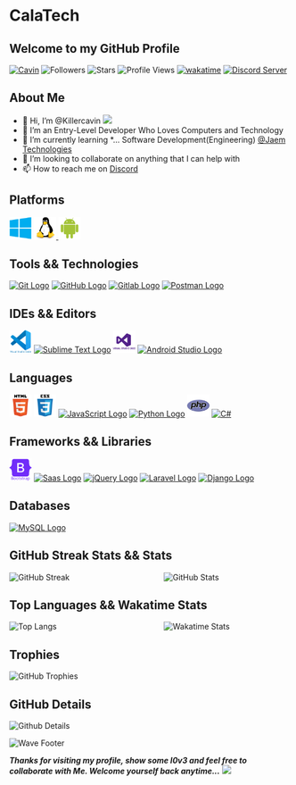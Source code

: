 <!-- Killercavin@CalaTech -->

# CalaTech

## Welcome to my GitHub Profile

[![Cavin](https://img.shields.io/badge/Cavin-<COLOR>.svg)](https://shields.io/)
![Followers](https://img.shields.io/github/followers/Killercavin?label=Follow&style=social&style=plastic)
![Stars](https://img.shields.io/github/stars/Killercavin?affiliations=OWNER%2CCOLLABORATOR&style=social&style=plastic&color=gold)
![Profile Views](https://komarev.com/ghpvc/?username=Killercavin&color=green&style=plastic)
[![wakatime](https://wakatime.com/badge/user/0a629113-4a07-4f00-baa2-ec03ce250a02.svg?style=plastic)](https://wakatime.com/@0a629113-4a07-4f00-baa2-ec03ce250a02)
[![Discord Server](https://img.shields.io/discord/950481728068263976?color=blueviolet&logo=Discord&style=plastic)](https://discord.gg/GnrKuFSaUC)

## About Me

- 👋 Hi, I’m @Killercavin <img src="https://emojis.slackmojis.com/emojis/images/1588315024/8823/hyperkitty.gif?1588315024" width="25"></h3>
- 👀 I’m an Entry-Level Developer Who Loves Computers and Technology
- 🌱 I’m currently learning *... Software Development(Engineering) [@Jaem Technologies](https://jaemtechnologies.com/)
- 💞️ I’m looking to collaborate on anything that I can help with
- 📫 How to reach me on [Discord](https://discordapp.com/users/Killercavin)

## Platforms

<a href="https://www.microsoft.com/en-us/windows" target="_blank"><img src="https://raw.githubusercontent.com/devicons/devicon/master/icons/windows8/windows8-original.svg" alt="Windows Logo" width="40" height="40"></a>
<a href="https://www.linux.org/" target="_blank"><img src="https://raw.githubusercontent.com/devicons/devicon/master/icons/linux/linux-original.svg" alt="Linux Logo" width="40" height="40">
<a href="https://www.android.com/" target="_blank"><img src="https://raw.githubusercontent.com/devicons/devicon/master/icons/android/android-original.svg" alt="Android Logo" width="40" height="40"></a>

## Tools && Technologies

<a href="https://git-scm.com/" target="_blank"><img src="https://www.vectorlogo.zone/logos/git-scm/git-scm-icon.svg" alt="Git Logo" width="40" height="40"></a>
</a><a href="https://github.com/" target="_blank"><img src="https://techstack-generator.vercel.app/github-icon.svg" alt="GitHub Logo" width="40" height="40"></a>
</a><a href="https://gitlab.com" target="_blank"><img src="https://about.gitlab.com/images/press/logo/png/gitlab-icon-rgb.png" alt="Gitlab Logo" width="40" height="40"></a>
</a><a href="https://postman.com/" target="_blank"><img src="https://voyager.postman.com/logo/postman-logo-icon-orange.svg" alt="Postman Logo" width="40" height="40"></a>

## IDEs && Editors

<a href="https://code.visualstudio.com/" target="_blank"><img src="https://raw.githubusercontent.com/devicons/devicon/master/icons/vscode/vscode-original-wordmark.svg" alt="Visual Studio Code Logo" width="40" height="40"></a>
<a href="https://www.sublimetext.com/" target="_blank"><img src="https://www.sublimetext.com/images/icon.png" alt="Sublime Text Logo" width="40" height="40"></a>
<a href="https://visualstudio.microsoft.com/" target="_blank"><img src="https://raw.githubusercontent.com/devicons/devicon/master/icons/visualstudio/visualstudio-plain-wordmark.svg" alt="Visual Studio Logo" width="40" height="40"></a>
<a href="https://developer.android.com/studio" target="_blank"><img src="https://developer.android.com/studio/images/studio-icon.svg" alt="Android Studio Logo" width="40" height="40"></a>

## Languages

<a href="https://www.w3.org/html/" target="_blank"><img src="https://raw.githubusercontent.com/devicons/devicon/master/icons/html5/html5-original-wordmark.svg" alt="HTML5 Logo" width="40" height="40"></a>
<a href="https://www.w3schools.com/css/" target="_blank"><img src="https://raw.githubusercontent.com/devicons/devicon/master/icons/css3/css3-original-wordmark.svg" alt="CSS3 Logo" width="40" height="40"></a>
<a href="https://developer.mozilla.org/en-US/docs/Web/JavaScript" target="_blank"><img src="https://techstack-generator.vercel.app/js-icon.svg" alt="JavaScript Logo" width="50" height="50"></a>
<a href="https://www.python.org/" target="_blank"><img src="https://techstack-generator.vercel.app/python-icon.svg" alt="Python Logo" width="40" height="40"></a>
<a href="https://www.php.net/" target="_blank"><img src="https://raw.githubusercontent.com/devicons/devicon/master/icons/php/php-original.svg" alt="PHP Logo" width="40" height="40"></a>
<a href="https://learn.microsoft.com/en-us/dotnet/csharp/" target="_blank" rel="noreferrer"> <img src="https://techstack-generator.vercel.app/csharp-icon.svg" alt="C#" width="40" height="40"/></a>

## Frameworks && Libraries

<a href="https://getbootstrap.com" target="_blank"><img src="https://raw.githubusercontent.com/devicons/devicon/master/icons/bootstrap/bootstrap-plain-wordmark.svg" alt="Bootstrap Logo" width="40" height="40"></a>
<a href="https://sass-lang.com/" target="_blank"><img src="https://techstack-generator.vercel.app/sass-icon.svg" alt="Saas Logo" width="40" height="40"></a>
<a href="https://jquery.com/" target="_blank"><img src="https://api.jquery.com/wp-content/themes/api.jquery.com/i/favicon.ico" alt="jQuery Logo" width="40" height="40"></a>
<a href="https://www.laravel.com/" target="_blank"><img src="https://laravel.com/img/logomark.min.svg" alt="Laravel Logo" width="40" height="40"></a>
<a href="https://www.djangoproject.com/" target="_blank"><img src="https://techstack-generator.vercel.app/django-icon.svg" alt="Django Logo" width="40" height="40"></a>

## Databases

<a href="https://www.mysql.com/" target="_blank"><img src="https://techstack-generator.vercel.app/mysql-icon.svg" alt="MySQL Logo" width="40" height="40"></a>

<!-- <a href="https://www.postgresql.org/"><img src="https://raw.githubusercontent.com/devicons/devicon/master/icons/postgresql/postgresql-original.svg" alt="PostgreSQL Logo" width="40" height="40"></a><a href="https://www.mongodb.com/" target="_blank"><img src="https://raw.githubusercontent.com/devicons/devicon/master/icons/mongodb/mongodb-original.svg" alt="MongoDB Logo" width="40" height="40"></a><img src="https://raw.githubusercontent.com/devicons/devicon/master/icons/sqlite/sqlite-original.svg" alt="SQLite Logo" width="40" height="40"></a> -->

## GitHub Streak Stats && Stats

<p style="display: flex; justify-content: space-between;" float="left">
  <img src="https://github-readme-streak-stats.herokuapp.com/?user=Killercavin&theme=outrun" alt="GitHub Streak" style="width: 48%; height: auto;">
  <img src="https://github-readme-stats.vercel.app/api?username=Killercavin&show_icons=true&theme=algolia" alt="GitHub Stats" style="width: 45%; height: auto;">
</p>

## Top Languages && Wakatime Stats

<p style="display: flex; justify-content: space-between;" float="left">
  <img src="https://github-readme-stats.vercel.app/api/top-langs/?username=Killercavin&theme=yeblu&limit=15&layout=compact" alt="Top Langs" style="width: 32%; height: auto;"/>
  <img src="https://github-readme-stats.vercel.app/api/wakatime?username=Killercavin&hide_border=true&layout=compact&hide_title=false&langs_count=15&range=all_time&theme=blue-green" alt="Wakatime Stats" style="width: 45%; height: auto;"/>

## Trophies

![GitHub Trophies](https://github-profile-trophy.vercel.app/?username=Killercavin&row=1&column=10)

## GitHub Details
<img src="https://github-profile-summary-cards.vercel.app/api/cards/profile-details?username=Killercavin&theme=tokyonight" alt="Github Details" style="width: 45%; height: auto;">

![Wave Footer](https://capsule-render.vercel.app/api?type=waving&color=0:25faaa,100:fa50e5&height=120&section=footer)

***Thanks for visiting my profile, show some l0v3 and feel free to collaborate with Me. Welcome yourself back anytime...*** <img src="https://emojis.slackmojis.com/emojis/images/1588315024/8823/hyperkitty.gif?1588315024" width="25"></h3>

<!-- End -->
